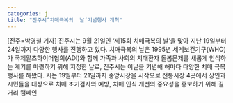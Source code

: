 ```yaml
---
categories: j
title: "진주시‘치매극복의  날’기념행사 개최"
---
```

[진주=박영철 기자] 진주시는 9월 21일인 ‘제15회 치매극복의 날’을 맞아 지난 19일부터 24일까지 다양한 행사를 진행하고 있다. 치매극복의 날은 1995년 세계보건기구(WHO)가 국제알츠하이머협회(ADI)와 함께 가족과 사회의 치매환자 돌봄문제를 새롭게 인식하는 계기를 마련하기 위해 지정한 날로, 진주시는 이날을 기념해 해마다 다양한 치매 극복 행사를 해왔다. 시는 19일부터 21일까지 중앙시장을 시작으로 전통시장 4곳에서 상인과 시민들을 대상으로 치매 조기검사와 예방, 치매 인식 개선의 중요성을 홍보하기 위해 길거리 캠페인
